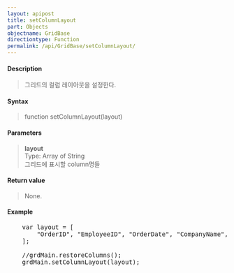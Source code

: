 ```yaml
---
layout: apipost
title: setColumnLayout
part: Objects
objectname: GridBase
directiontype: Function
permalink: /api/GridBase/setColumnLayout/
---
```



#### Description

> 그리드의 컬럼 레이아웃을 설정한다.

#### Syntax

> function setColumnLayout(layout)

#### Parameters

> **layout**  
> Type: Array of String  
> 그리드에 표시할 column명들   

#### Return value

> None.

#### Example

<pre class="prettyprint">
    var layout = [
        "OrderID", "EmployeeID", "OrderDate", "CompanyName", "CustomerID"
    ];
 
    //grdMain.restoreColumns();
    grdMain.setColumnLayout(layout);
</pre>
